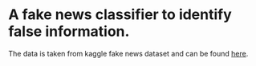 <h1>A fake news classifier to identify false information.</h1> 

The data is taken from kaggle fake news dataset and can be found <a href=https://www.kaggle.com/c/fake-news/data>here</a>.
